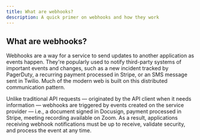 ```yaml
---
title: What are webhooks?
description: A quick primer on webhooks and how they work
---
```


## What are webhooks?

Webhooks are a way for a service to send updates to another application as events happen. They're popularly used to notify third-party systems of important events and changes, such as a new incident tracked by PagerDuty, a recurring payment processed in Stripe, or an SMS message sent in Twilio. Much of the modern web is built on this distributed communication pattern.

Unlike traditional API requests — originated by the API client when it needs information — webhooks are triggered by events created on the service provider — i.e., a document signed in Docusign, payment processed in Stripe, meeting recording available on Zoom. As a result, applications receiving webhook notifications must be up to receive, validate security, and process the event at any time.
